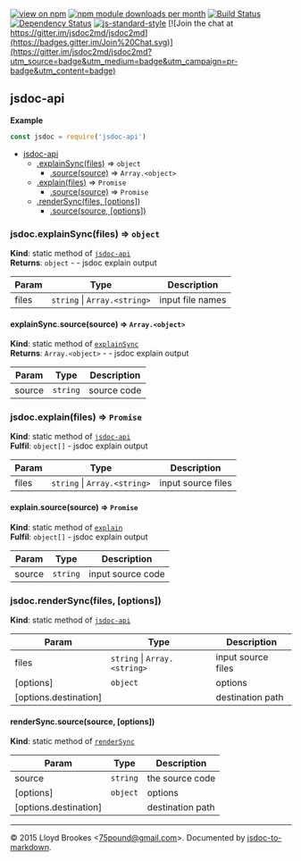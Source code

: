 [![view on npm](http://img.shields.io/npm/v/jsdoc-api.svg)](https://www.npmjs.org/package/jsdoc-api)
[![npm module downloads per month](http://img.shields.io/npm/dm/jsdoc-api.svg)](https://www.npmjs.org/package/jsdoc-api)
[![Build Status](https://travis-ci.org/jsdoc2md/jsdoc-api.svg?branch=master)](https://travis-ci.org/jsdoc2md/jsdoc-api)
[![Dependency Status](https://david-dm.org/jsdoc2md/jsdoc-api.svg)](https://david-dm.org/jsdoc2md/jsdoc-api)
[![js-standard-style](https://img.shields.io/badge/code%20style-standard-brightgreen.svg)](https://github.com/feross/standard)
[![Join the chat at https://gitter.im/jsdoc2md/jsdoc2md](https://badges.gitter.im/Join%20Chat.svg)](https://gitter.im/jsdoc2md/jsdoc2md?utm_source=badge&utm_medium=badge&utm_campaign=pr-badge&utm_content=badge)

<a name="module_jsdoc-api"></a>
## jsdoc-api
**Example**  
```js
const jsdoc = require('jsdoc-api')
```

* [jsdoc-api](#module_jsdoc-api)
    * [.explainSync(files)](#module_jsdoc-api.explainSync) ⇒ <code>object</code>
        * [.source(source)](#module_jsdoc-api.explainSync.source) ⇒ <code>Array.&lt;object&gt;</code>
    * [.explain(files)](#module_jsdoc-api.explain) ⇒ <code>Promise</code>
        * [.source(source)](#module_jsdoc-api.explain.source) ⇒ <code>Promise</code>
    * [.renderSync(files, [options])](#module_jsdoc-api.renderSync)
        * [.source(source, [options])](#module_jsdoc-api.renderSync.source)

<a name="module_jsdoc-api.explainSync"></a>
### jsdoc.explainSync(files) ⇒ <code>object</code>
**Kind**: static method of <code>[jsdoc-api](#module_jsdoc-api)</code>  
**Returns**: <code>object</code> - - jsdoc explain output  

| Param | Type | Description |
| --- | --- | --- |
| files | <code>string</code> &#124; <code>Array.&lt;string&gt;</code> | input file names |

<a name="module_jsdoc-api.explainSync.source"></a>
#### explainSync.source(source) ⇒ <code>Array.&lt;object&gt;</code>
**Kind**: static method of <code>[explainSync](#module_jsdoc-api.explainSync)</code>  
**Returns**: <code>Array.&lt;object&gt;</code> - - jsdoc explain output  

| Param | Type | Description |
| --- | --- | --- |
| source | <code>string</code> | source code |

<a name="module_jsdoc-api.explain"></a>
### jsdoc.explain(files) ⇒ <code>Promise</code>
**Kind**: static method of <code>[jsdoc-api](#module_jsdoc-api)</code>  
**Fulfil**: <code>object[]</code> - jsdoc explain output  

| Param | Type | Description |
| --- | --- | --- |
| files | <code>string</code> &#124; <code>Array.&lt;string&gt;</code> | input source files |

<a name="module_jsdoc-api.explain.source"></a>
#### explain.source(source) ⇒ <code>Promise</code>
**Kind**: static method of <code>[explain](#module_jsdoc-api.explain)</code>  
**Fulfil**: <code>object[]</code> - jsdoc explain output  

| Param | Type | Description |
| --- | --- | --- |
| source | <code>string</code> | input source code |

<a name="module_jsdoc-api.renderSync"></a>
### jsdoc.renderSync(files, [options])
**Kind**: static method of <code>[jsdoc-api](#module_jsdoc-api)</code>  

| Param | Type | Description |
| --- | --- | --- |
| files | <code>string</code> &#124; <code>Array.&lt;string&gt;</code> | input source files |
| [options] | <code>object</code> | options |
| [options.destination] |  | destination path |

<a name="module_jsdoc-api.renderSync.source"></a>
#### renderSync.source(source, [options])
**Kind**: static method of <code>[renderSync](#module_jsdoc-api.renderSync)</code>  

| Param | Type | Description |
| --- | --- | --- |
| source | <code>string</code> | the source code |
| [options] | <code>object</code> | options |
| [options.destination] |  | destination path |


* * *

&copy; 2015 Lloyd Brookes \<75pound@gmail.com\>. Documented by [jsdoc-to-markdown](https://github.com/jsdoc2md/jsdoc-to-markdown).
